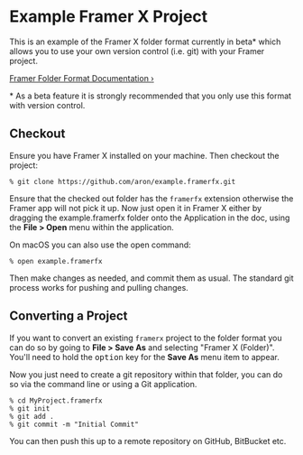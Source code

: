 # Example Framer X Project

This is an example of the Framer X folder format currently in beta* which allows
you to use your own version control (i.e. git) with your Framer project.

[Framer Folder Format Documentation ›](https://framer.gitbook.io/teams/integrations#folder-projects)

\* As a beta feature it is strongly recommended that you only use this format with
version control.

## Checkout

Ensure you have Framer X installed on your machine. Then checkout the project:

    % git clone https://github.com/aron/example.framerfx.git

Ensure that the checked out folder has the `framerfx` extension otherwise
the Framer app will not pick it up. Now just open it in Framer X either by
dragging the example.framerfx folder onto the Application in the doc, using
the **File > Open** menu within the application.

On macOS you can also use the open command:

    % open example.framerfx

Then make changes as needed, and commit them as usual. The standard git process
works for pushing and pulling changes.

## Converting a Project

If you want to convert an existing `framerx` project to the folder format you
can do so by going to **File > Save As** and selecting "Framer X (Folder)".
You'll need to hold the <kbd>option</kbd> key for the **Save As** menu item
to appear.

Now you just need to create a git repository within that folder, you can do
so via the command line or using a Git application.

    % cd MyProject.framerfx
    % git init
    % git add .
    % git commit -m "Initial Commit"

You can then push this up to a remote repository on GitHub, BitBucket etc.
